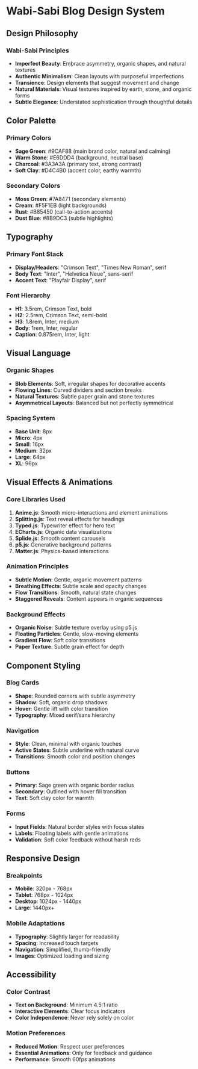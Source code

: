 # Wabi-Sabi Blog Design System

## Design Philosophy

### Wabi-Sabi Principles
- **Imperfect Beauty**: Embrace asymmetry, organic shapes, and natural textures
- **Authentic Minimalism**: Clean layouts with purposeful imperfections
- **Transience**: Design elements that suggest movement and change
- **Natural Materials**: Visual textures inspired by earth, stone, and organic forms
- **Subtle Elegance**: Understated sophistication through thoughtful details

## Color Palette

### Primary Colors
- **Sage Green**: #9CAF88 (main brand color, natural and calming)
- **Warm Stone**: #E6DDD4 (background, neutral base)
- **Charcoal**: #3A3A3A (primary text, strong contrast)
- **Soft Clay**: #D4C4B0 (accent color, earthy warmth)

### Secondary Colors
- **Moss Green**: #7A8471 (secondary elements)
- **Cream**: #F5F1EB (light backgrounds)
- **Rust**: #B85450 (call-to-action accents)
- **Dust Blue**: #8B9DC3 (subtle highlights)

## Typography

### Primary Font Stack
- **Display/Headers**: "Crimson Text", "Times New Roman", serif
- **Body Text**: "Inter", "Helvetica Neue", sans-serif
- **Accent Text**: "Playfair Display", serif

### Font Hierarchy
- **H1**: 3.5rem, Crimson Text, bold
- **H2**: 2.5rem, Crimson Text, semi-bold
- **H3**: 1.8rem, Inter, medium
- **Body**: 1rem, Inter, regular
- **Caption**: 0.875rem, Inter, light

## Visual Language

### Organic Shapes
- **Blob Elements**: Soft, irregular shapes for decorative accents
- **Flowing Lines**: Curved dividers and section breaks
- **Natural Textures**: Subtle paper grain and stone textures
- **Asymmetrical Layouts**: Balanced but not perfectly symmetrical

### Spacing System
- **Base Unit**: 8px
- **Micro**: 4px
- **Small**: 16px
- **Medium**: 32px
- **Large**: 64px
- **XL**: 96px

## Visual Effects & Animations

### Core Libraries Used
1. **Anime.js**: Smooth micro-interactions and element animations
2. **Splitting.js**: Text reveal effects for headings
3. **Typed.js**: Typewriter effect for hero text
4. **ECharts.js**: Organic data visualizations
5. **Splide.js**: Smooth content carousels
6. **p5.js**: Generative background patterns
7. **Matter.js**: Physics-based interactions

### Animation Principles
- **Subtle Motion**: Gentle, organic movement patterns
- **Breathing Effects**: Subtle scale and opacity changes
- **Flow Transitions**: Smooth, natural state changes
- **Staggered Reveals**: Content appears in organic sequences

### Background Effects
- **Organic Noise**: Subtle texture overlay using p5.js
- **Floating Particles**: Gentle, slow-moving elements
- **Gradient Flow**: Soft color transitions
- **Paper Texture**: Subtle grain effect for depth

## Component Styling

### Blog Cards
- **Shape**: Rounded corners with subtle asymmetry
- **Shadow**: Soft, organic drop shadows
- **Hover**: Gentle lift with color transition
- **Typography**: Mixed serif/sans hierarchy

### Navigation
- **Style**: Clean, minimal with organic touches
- **Active States**: Subtle underline with natural curve
- **Transitions**: Smooth color and position changes

### Buttons
- **Primary**: Sage green with organic border radius
- **Secondary**: Outlined with hover fill transition
- **Text**: Soft clay color for warmth

### Forms
- **Input Fields**: Natural border styles with focus states
- **Labels**: Floating labels with gentle animations
- **Validation**: Soft color feedback without harsh reds

## Responsive Design

### Breakpoints
- **Mobile**: 320px - 768px
- **Tablet**: 768px - 1024px
- **Desktop**: 1024px - 1440px
- **Large**: 1440px+

### Mobile Adaptations
- **Typography**: Slightly larger for readability
- **Spacing**: Increased touch targets
- **Navigation**: Simplified, thumb-friendly
- **Images**: Optimized loading and sizing

## Accessibility

### Color Contrast
- **Text on Background**: Minimum 4.5:1 ratio
- **Interactive Elements**: Clear focus indicators
- **Color Independence**: Never rely solely on color

### Motion Preferences
- **Reduced Motion**: Respect user preferences
- **Essential Animations**: Only for feedback and guidance
- **Performance**: Smooth 60fps animations